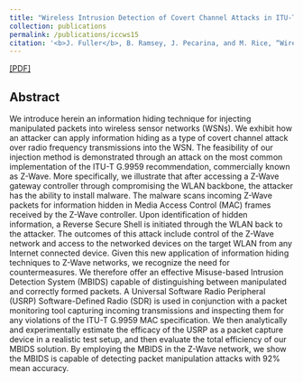 ```yaml
---
title: "Wireless Intrusion Detection of Covert Channel Attacks in ITU-T G.9959-based Networks"
collection: publications
permalink: /publications/iccws15
citation: '<b>J. Fuller</b>, B. Ramsey, J. Pecarina, and M. Rice, “Wireless Intrusion Detection of Covert Channel Attacks in ITU-T G.9959-based Networks," <i>11th International Conference on Cyber Warfare and Security (ICCWS)</i>, pp 137-145, 2015.'
---
```

[[PDF]](https://fullerj.github.io/files/iccws15.pdf)


## Abstract
We introduce herein an information hiding technique for injecting manipulated packets into wireless sensor networks (WSNs). We exhibit how an attacker can apply information hiding as a type of covert channel attack over radio frequency transmissions into the WSN. The feasibility of our injection method is demonstrated through an attack on the most common implementation of the ITU-T G.9959 recommendation, commercially known as Z-Wave. More specifically, we illustrate that after accessing a Z-Wave gateway controller through compromising the WLAN backbone, the attacker has the ability to install malware. The malware scans incoming Z-Wave packets for information hidden in Media Access Control (MAC) frames received by the Z-Wave controller. Upon identification of hidden information, a Reverse Secure Shell is initiated through the WLAN back to the attacker. The outcomes of this attack include control of the Z-Wave network and access to the networked devices on the target WLAN from any Internet connected device. Given this new application of information hiding techniques to Z-Wave networks, we recognize the need for countermeasures. We therefore offer an effective Misuse-based Intrusion Detection System (MBIDS) capable of distinguishing between manipulated and correctly formed packets. A Universal Software Radio Peripheral (USRP) Software-Defined Radio (SDR) is used in conjunction with a packet monitoring tool capturing incoming transmissions and inspecting them for any violations of the ITU-T G.9959 MAC specification. We then analytically and experimentally estimate the efficacy of the USRP as a packet capture device in a realistic test setup, and then evaluate the total efficiency of our MBIDS solution. By employing the MBIDS in the Z-Wave network, we show the MBIDS is capable of detecting packet manipulation attacks with 92% mean accuracy.
